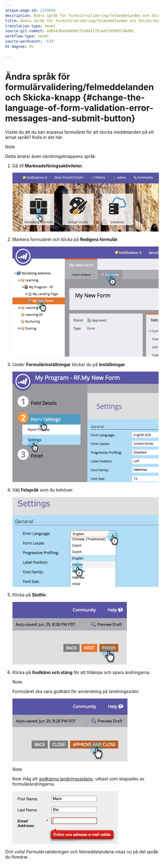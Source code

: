 ```yaml
---
unique-page-id: 2359654
description: Ändra språk för formulärvalidering/felmeddelanden och Skicka-knapp - Marketo Docs - Produktdokumentation
title: Ändra språk för formulärvalidering/felmeddelanden och Skicka-knapp
translation-type: tm+mt
source-git-commit: ed83438ae5660d172e845f25c4d72d599574bd91
workflow-type: tm+mt
source-wordcount: '133'
ht-degree: 0%

---
```



# Ändra språk för formulärvalidering/felmeddelanden och Skicka-knapp {#change-the-language-of-form-validation-error-messages-and-submit-button}

Visste du att du kan anpassa formuläret för att skicka meddelanden på ett annat språk? Kolla in det här.

>[!NOTE]
>
>Detta ändrar även sändningsknappens språk.

1. Gå till **Marknadsföringsaktiviteter**.

   ![](assets/login-marketing-activities-6.png)

1. Markera formuläret och klicka på **Redigera formulär**.

   ![](assets/image2014-9-15-12-3a47-3a46.png)

1. Under **Formulärinställningar** klickar du på **Inställningar**.

   ![](assets/image2014-9-15-12-3a48-3a5.png)

1. Välj **Felspråk** som du behöver.

   ![](assets/image2014-9-15-12-3a48-3a26.png)

1. Klicka på **Slutför**.

   ![](assets/image2014-9-15-12-3a48-3a43.png)

1. Klicka på **Godkänn och stäng** för att tillämpa och spara ändringarna.

   >[!NOTE]
   >
   >Formuläret ska vara godkänt för användning på landningssidor.

   ![](assets/image2014-9-15-12-3a49-3a26.png)

   >[!NOTE]
   >
   >Kom ihåg att [godkänna landningssidans ](/help/marketo/product-docs/demand-generation/landing-pages/understanding-landing-pages/approve-unapprove-or-delete-a-landing-page.md)-utkast som skapades av formulärändringarna.

   ![](assets/image2014-9-15-12-3a50-3a11.png)

Och voila! Formulärvalideringen och felmeddelandena visas nu på det språk du föredrar.
